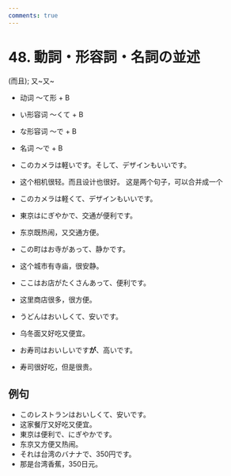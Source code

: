 ```yaml
---
comments: true
---
```


# 48. 動詞・形容詞・名詞の並述
(而且); 又~又~

- 动词 ～て形 + B
- い形容词 ～くて + B
- な形容词 ～で + B
- 名词 ～で + B


- このカメラは軽いです。そして、デザインもいいです。
- 这个相机很轻。而且设计也很好。  这是两个句子，可以合并成一个
- このカメラは軽くて、デザインもいいです。


- 東京はにぎやかで、交通が便利です。
- 东京既热闹，又交通方便。
- この町はお寺があって、静かです。
- 这个城市有寺庙，很安静。
- ここはお店がたくさんあって、便利です。
- 这里商店很多，很方便。

- うどんはおいしくて、安いです。
- 乌冬面又好吃又便宜。
- お寿司はおいしいです**が**、高いです。
- 寿司很好吃，但是很贵。

## 例句

- このレストランはおいしくて、安いです。
- 这家餐厅又好吃又便宜。
- 東京は便利で、にぎやかです。
- 东京又方便又热闹。
- それは台湾のバナナで、350円です。
- 那是台湾香蕉，350日元。
